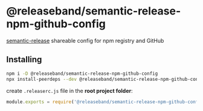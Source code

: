 # @releaseband/semantic-release-npm-github-config

[semantic-release](https://github.com/semantic-release/semantic-release) shareable config for npm registry and GitHub

## Installing

```bash
npm i -D @releaseband/semantic-release-npm-github-config
npx install-peerdeps --dev @releaseband/semantic-release-npm-github-config
```

create `.releaserc.js` file in the **root project folder**:

```js
module.exports = require('@releaseband/semantic-release-npm-github-config');
```
